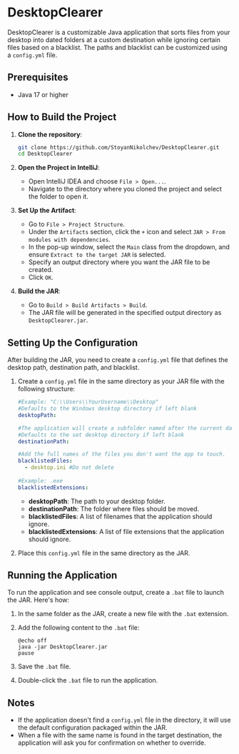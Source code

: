 # DesktopClearer

DesktopClearer is a customizable Java application that sorts files from your desktop into dated folders at a custom destination while ignoring certain files based on a blacklist. The paths and blacklist can be customized using a `config.yml` file.

## Prerequisites

- Java 17 or higher

## How to Build the Project

1. **Clone the repository**:
    ```bash
    git clone https://github.com/StoyanNikolchev/DesktopClearer.git
    cd DesktopClearer
    ```
2. **Open the Project in IntelliJ**:
    - Open IntelliJ IDEA and choose `File > Open...`.
    - Navigate to the directory where you cloned the project and select the folder to open it.

3. **Set Up the Artifact**:
    - Go to `File > Project Structure`.
    - Under the `Artifacts` section, click the `+` icon and select `JAR > From modules with dependencies`.
    - In the pop-up window, select the `Main` class from the dropdown, and ensure `Extract to the target JAR` is selected.
    - Specify an output directory where you want the JAR file to be created.
    - Click `OK`.

4. **Build the JAR**:
    - Go to `Build > Build Artifacts > Build`.
    - The JAR file will be generated in the specified output directory as `DesktopClearer.jar`.

## Setting Up the Configuration

After building the JAR, you need to create a `config.yml` file that defines the desktop path, destination path, and blacklist.

1. Create a `config.yml` file in the same directory as your JAR file with the following structure:

    ```yaml
    #Example: "C:\\Users\\YourUsername\\Desktop"
    #Defaults to the Windows desktop directory if left blank
    desktopPath:

    #The application will create a subfolder named after the current date
    #Defaults to the set desktop directory if left blank
    destinationPath:

    #Add the full names of the files you don't want the app to touch.
    blacklistedFiles:
      - desktop.ini #Do not delete
	  
    #Example: .exe
    blacklistedExtensions:
    ```

    - **desktopPath**: The path to your desktop folder.
    - **destinationPath**: The folder where files should be moved.
    - **blacklistedFiles**: A list of filenames that the application should ignore.
    - **blacklistedExtensions**: A list of file extensions that the application should ignore.

2. Place this `config.yml` file in the same directory as the JAR.

## Running the Application

To run the application and see console output, create a `.bat` file to launch the JAR. Here's how:

1. In the same folder as the JAR, create a new file with the `.bat` extension.

2. Add the following content to the `.bat` file:

    ```batch
    @echo off
    java -jar DesktopClearer.jar
    pause
    ```

3. Save the `.bat` file.

4. Double-click the `.bat` file to run the application.

## Notes

- If the application doesn't find a `config.yml` file in the directory, it will use the default configuration packaged within the JAR.
- When a file with the same name is found in the target destination, the application will ask you for confirmation on whether to override.
